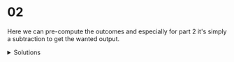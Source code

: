 # 02

Here we can pre-compute the outcomes and especially for part 2 it's simply a subtraction to get the wanted output.

<details>
  <summary>Solutions</summary>
  <ol>
    <li>9651</li>
    <li>10560</li>
  </ol>
</details>
